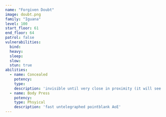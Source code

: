 ```yaml
---
name: "Forgiven Doubt"
image: doubt.png
family: "Iguana"
level: 100
start_floor: 61
end_floor: 64
patrol: false
vulnerabilities:
  bind: 
  heavy: 
  sleep: 
  slow: 
  stun: true
abilities:
  - name: Concealed
    potency: 
    type: 
    description: 'invisible until very close in proximity (it will see you first if it''s looking at you)'
  - name: Body Press
    potency: 
    type: Phsyical
    description: 'fast untelegraphed pointblank AoE'
---
```

